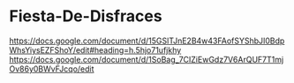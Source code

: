 # Fiesta-De-Disfraces

https://docs.google.com/document/d/15GSlTJnE2B4w43FAofSYShbJI0BdpWhsYiysEZFShoY/edit#heading=h.5hjo71ufjkhy
https://docs.google.com/document/d/1SoBag_7CIZiEwGdz7V6ArQUF7T1mjOv86y0BWvFJcqo/edit
